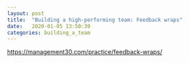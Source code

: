 ```yaml
---
layout: post
title:  "Building a high-performing team: Feedback wraps"
date:   2020-01-05 13:50:39
categories: building_a_team
---
```


https://management30.com/practice/feedback-wraps/